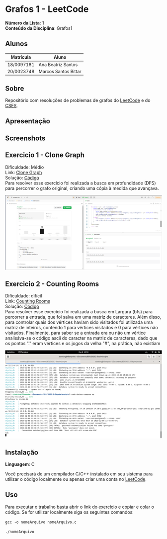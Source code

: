 # Grafos 1 - LeetCode

**Número da Lista**: 1<br>
**Conteúdo da Disciplina**: Grafos1<br>

## Alunos
|Matrícula | Aluno |
| -- | -- |
| 18/0097181  |  Ana Beatriz Santos |
| 20/0023748  |  Marcos Santos Bittar |

## Sobre 
Repositório com resoluções de problemas de grafos do [LeetCode](https://leetcode.com/) e do [CSES](https://cses.fi/problemset/task/1192).

## Apresentação 

## Screenshots

## Exercicio 1 - Clone Graph

Dificuldade: Médio <br>
Link: [Clone Graph](https://leetcode.com/problems/clone-graph/description/)<br>
Solução: [Código](assets/codes/clone_graph.c)<br>
Para resolver esse exercício foi realizada a busca em profundidade (DFS) para percorrer o grafo original, criando uma cópia à medida que avançava. 

![](assets/img/ex1.png)

## Exercicio 2 - Counting Rooms

Dificuldade: difícil <br>
Link: [Counting Rooms](https://cses.fi/problemset/task/1192)<br>
Solução: [Código](assets/codes/countingRooms2.cpp)<br>
Para resolver esse exercício foi realizada a busca em Largura (bfs) para percorrer a entrada, que foi salva em uma matriz de caracteres. Além disso, para controlar quais dos vértices haviam sido visitados foi utilizada uma matriz de inteiros, contendo 1 para vértices visitados e 0 para vértices não visitados. Finalmente, para saber se a entrada era ou não um vértice analisáva-se o código ascii do caracter na matriz de caracteres, dado que os pontos "." eram vértices e os jogos da velha "#", na prática, não existiam

![](assets/img/ex2.png)

## Instalação 
**Linguagem**: C<br>

Você precisará de um compilador C/C++ instalado em seu sistema para utilizar o código localmente ou apenas criar uma conta no [LeetCode](https://leetcode.com/).

## Uso 
Para executar o trabalho basta abrir o link do exercício e copiar e colar o código. Se for utilizar localmente siga os seguintes comandos:

`gcc -o nomeArquivo nomeArquivo.c`

`./nomeArquivo`



